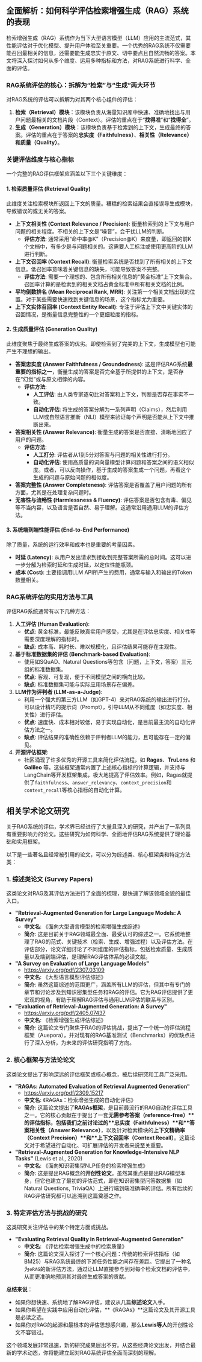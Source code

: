 ## 全面解析：如何科学评估检索增强生成（RAG）系统的表现

检索增强生成（RAG）系统作为当下大型语言模型（LLM）应用的主流范式，其性能评估对于优化模型、提升用户体验至关重要。一个优秀的RAG系统不仅需要能召回最相关的信息，还需要能生成忠实于原文、切中要点且自然流畅的答案。本文将深入探讨如何从多个维度、运用多种指标和方法，对RAG系统进行科学、全面的评估。

### RAG系统评估的核心：拆解为“检索”与“生成”两大环节

对RAG系统的评估可以拆解为对其两个核心组件的评估：

1. **检索（Retrieval）模块**：该模块负责从海量知识库中快速、准确地找出与用户问题最相关的文档片段（Context）。评估的重点在于“**找得准**”和“**找得全**”。
2. **生成（Generation）模块**：该模块负责基于检索到的上下文，生成最终的答案。评估的重点在于答案的**忠实度（Faithfulness）**、**相关性（Relevance）**和**质量（Quality）**。

### 关键评估维度与核心指标

一个完整的RAG评估框架应涵盖以下三个关键维度：

#### 1. 检索质量评估 (Retrieval Quality)

此维度关注检索模块所返回上下文的质量。糟糕的检索结果会直接误导生成模块，导致错误的或无关的答案。

- **上下文相关性 (Context Relevance / Precision)**: 衡量检索到的上下文与用户问题的相关程度。不相关的上下文是“噪音”，会干扰LLM的判断。
  - **评估方法**: 通常采用“命中率@K”（Precision@K）来度量，即返回的前K个文档中，有多少是与问题相关的。这需要人工标注或使用更高阶的LLM进行判断。
- **上下文召回率 (Context Recall)**: 衡量检索系统是否找到了所有相关的上下文信息。低召回率意味着关键信息的缺失，可能导致答案不完整。
  - **评估方法**: 需要一个理想的、包含所有相关信息的“黄金标准”上下文集合。召回率计算的是检索到的相关文档占黄金标准中所有相关文档的比例。
- **平均倒数排名 (Mean Reciprocal Rank, MRR)**: 关注第一个相关文档出现的位置。对于某些需要快速找到关键信息的场景，这个指标尤为重要。
- **上下文实体召回率 (Context Entity Recall)**: 专注于评估上下文中关键实体的召回情况，是衡量信息完整性的一个更细粒度的指标。



#### 2. 生成质量评估 (Generation Quality)

此维度聚焦于最终生成答案的优劣。即使检索到了完美的上下文，生成模型也可能产生不理想的输出。

- **答案忠实度 (Answer Faithfulness / Groundedness)**: 这是评估RAG系统**最重要的指标之一**，衡量生成的答案是否完全基于所提供的上下文，是否存在“幻觉”或与原文相悖的内容。
  - **评估方法**:
    - **人工评估**: 由人类专家逐句比对答案和上下文，判断是否存在事实不一致。
    - **自动化评估**: 将生成的答案分解为一系列声明（Claims），然后利用LLM或自然语言推断（NLI）模型来验证每个声明是否能从上下文中推断出来。
- **答案相关性 (Answer Relevance)**: 衡量生成的答案是否直接、清晰地回应了用户的问题。
  - **评估方法**:
    - **人工打分**: 评估者从1到5分对答案与问题的相关性进行打分。
    - **自动化评估**: 使用高质量的词向量模型计算问题和答案之间的语义相似度。或者，可以反向操作，基于生成的答案生成一个问题，再看这个生成的问题与原始问题的相似度。
- **答案完整性 (Answer Completeness)**: 评估答案是否覆盖了用户问题的所有方面，尤其是在处理复杂问题时。
- **无害性与流畅性 (Harmlessness & Fluency)**: 评估答案是否包含有毒、偏见等不当内容，以及语言是否自然、易于理解。这通常沿用通用LLM的评估方法。

#### 3. 系统端到端性能评估 (End-to-End Performance)

除了质量，系统的运行效率和成本也是重要的考量因素。

- **时延 (Latency)**: 从用户发出请求到接收到完整答案所需的总时间。这可以进一步分解为检索时延和生成时延，以定位性能瓶颈。
- **成本 (Cost)**: 主要指调用LLM API所产生的费用，通常与输入和输出的Token数量相关。

### RAG系统评估的实用方法与工具

评估RAG系统通常有以下几种方法：

1. **人工评估 (Human Evaluation)**:
   - **优点**: 黄金标准，最能反映真实用户感受，尤其是在评估忠实度、相关性等需要深度理解的指标时。
   - **缺点**: 成本高、耗时长、难以规模化，且评估结果可能存在主观性。
2. **基于标准数据集的评估 (Benchmark-based Evaluation)**:
   - 使用如SQuAD、Natural Questions等包含（问题，上下文，答案）三元组的标准数据集。
   - **优点**: 客观、可复现，便于不同模型之间的横向比较。
   - **缺点**: 标准数据集可能与实际应用场景存在偏差。
3. **LLM作为评判者 (LLM-as-a-Judge)**:
   - 利用一个强大的第三方LLM（如GPT-4）来对RAG系统的输出进行打分。可以设计精巧的提示词（Prompt），引导LLM从不同维度（如忠实度、相关性）进行评估。
   - **优点**: 速度快、成本相对较低，易于实现自动化，是目前最主流的自动化评估方法之一。
   - **缺点**: 评估结果的准确性依赖于评判者LLM的能力，且可能存在一定的偏见。
4. **开源评估框架**:
   - 社区涌现了许多优秀的开源工具来简化评估流程，如 **Ragas**、**TruLens** 和 **Galileo** 等。这些框架通常内置了上述核心指标的计算逻辑，并支持与LangChain等开发框架集成，极大地提高了评估效率。例如，Ragas就提供了`faithfulness`、`answer_relevancy`、`context_precision`和`context_recall`等核心指标的自动化计算。

## 相关学术论文研究

关于RAG系统的评估，学术界已经进行了大量且深入的研究，并产出了一系列具有重要影响力的论文。这些研究为如何科学、全面地评估RAG系统提供了理论基础和实用框架。

以下是一些著名且经常被引用的论文，可以分为综述类、核心框架类和特定方法类：

### 1. 综述类论文 (Survey Papers)

这类论文对RAG及其评估方法进行了全面的梳理，是快速了解该领域全貌的最佳入口。

- **"Retrieval-Augmented Generation for Large Language Models: A Survey"**
  - **中文名**: 《面向大型语言模型的检索增强生成综述》
  - **简介**: 这是目前关于RAG领域最全面、最受认可的综述之一。它系统地整理了RAG的范式、关键技术（检索、生成、增强过程）以及评估方法。在评估部分，论文详细讨论了不同维度的评估指标，包括检索质量、生成质量以及端到端评估，是理解RAG评估体系的必读文献。
- **"A Survey on Evaluation of Large Language Models"**
  - https://arxiv.org/pdf/2307.03109
  - **中文名**: 《大型语言模型评估综述》
  - **简介**: 虽然这篇综述的范围更广，涵盖所有LLM的评估，但其中有专门的章节和讨论涉及到知识密集型任务和RAG的评估。它为RAG评估提供了更宏观的视角，有助于理解RAG评估与通用LLM评估的联系与区别。
- **"Evaluation of Retrieval-Augmented Generation: A Survey"**
  - https://arxiv.org/pdf/2405.07437
  - **中文名**: 《检索增强生成评估综述》
  - **简介**: 这篇论文专门聚焦于RAG的评估挑战，提出了一个统一的评估流程框架（Auepora），并对现有的RAG基准测试（Benchmarks）的优缺点进行了深入分析，为未来的评估研究指明了方向。

### 2. 核心框架与方法论论文

这类论文提出了影响深远的评估框架或核心概念，被后续研究和工具广泛采用。

- **"RAGAs: Automated Evaluation of Retrieval Augmented Generation"**
  - https://arxiv.org/pdf/2309.15217
  - **中文名**: 《RAGAs：检索增强生成的自动化评估》
  - **简介**: 这篇论文提出了**RAGAs框架**，是目前最流行的RAG自动化评估工具之一。它的核心贡献在于提出了一套**无需参考答案（reference-free）\**的评估指标，包括我们之前讨论过的\**忠实度（Faithfulness）\**和\**答案相关性（Answer Relevance）**，以及针对检索模块的**上下文精确率（Context Precision）\**和\**上下文召回率（Context Recall）**。这篇论文对于希望进行自动化、可扩展评估的开发者来说至关重要。
- **"Retrieval-Augmented Generation for Knowledge-Intensive NLP Tasks"** (Lewis et al., 2020)
  - **中文名**: 《面向知识密集型NLP任务的检索增强生成》
  - **简介**: 这是提出RAG概念的**开创性论文**。虽然其重点是提出RAG模型本身，但它也建立了最初的评估范式，即在知识密集型问答数据集（如Natural Questions, TriviaQA）上进行端到端准确率的评估。所有后续的RAG评估研究都可以追溯到这篇奠基之作。



### 3. 特定评估方法与挑战的研究

这类研究关注评估中的某个特定方面或挑战。

- **"Evaluating Retrieval Quality in Retrieval-Augmented Generation"**
  - **中文名**: 《评估检索增强生成中的检索质量》
  - **简介**: 这篇论文深入探讨了一个核心问题：传统的检索评估指标（如BM25）与RAG系统最终的下游任务性能之间存在差距。它提出了一种名为`eRAG`的新评估方法，通过让LLM直接参与到对每个检索文档的评估中，从而更准确地预测其对最终生成答案的贡献。

**总结来说**：

- 如果你想快速、系统地了解RAG评估，建议从几篇**综述论文**入手。
- 如果你希望在实践中应用自动化评估，**《RAGAs》**这篇论文及其开源工具是必读之选。
- 如果你对RAG的起源和最根本的评估思想感兴趣，那么**Lewis等人**的开创性论文不容错过。

这个领域发展非常迅速，新的研究成果层出不穷。从这些经典论文出发，并结合最新的学术动态，你将能建立起对RAG系统评估全面而深刻的理解。